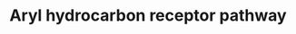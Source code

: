 ---
annotations:
- type: Pathway Ontology
  value: signaling pathway
authors:
- Mkutmon
- Ariutta
- AlexanderPico
- Eweitz
description: The aryl hydrocarbon receptor (AhR) is a transcription factor (part of
  the group of nuclear receptors) that responds to the presence of aromatic hydrocarbons.
  It regulates genes involved xenobiotic metabolism (including for example cytochrome
  P540 enzymes).
last-edited: 2021-05-23
organisms:
- Bos taurus
redirect_from:
- /index.php/Pathway:WP3205
- /instance/WP3205
schema-jsonld:
- '@context': https://schema.org/
  '@id': https://wikipathways.github.io/pathways/WP3205.html
  '@type': Dataset
  creator:
    '@type': Organization
    name: WikiPathways
  description: The aryl hydrocarbon receptor (AhR) is a transcription factor (part
    of the group of nuclear receptors) that responds to the presence of aromatic hydrocarbons.
    It regulates genes involved xenobiotic metabolism (including for example cytochrome
    P540 enzymes).
  keywords:
  - JUND
  - IL17B
  - HSP90AA1
  - TNF
  - UGT1A3
  - TGFB1
  - POLK
  - SRC
  - IL12B
  - CYP1B1
  - IL2
  - Ligand
  - NCOA1
  - HES1
  - CYP1A1
  - PTGES3
  - ARNT
  - BAX
  - IFNG
  - IGFBP1
  - EP300
  - CYP1A2
  - AHRR
  - JUN
  - CDC37
  - CES3
  - SERPINB2
  - CDKN1B
  - UGT1A6
  - UGT1A1
  - LAT
  - ALDH3A1
  - NFE2L2
  - EGFR
  - GSTA2
  - EGFR pathway
  - JUNB
  - UGT1A4
  - UGT1A9
  - UGT1A7
  - MGST1
  - NQO1
  - AHR
  - MYOF
  - CAP2
  - IL1B
  - IL12A
  - AIP
  license: CC0
  name: Aryl hydrocarbon receptor pathway
seo: CreativeWork
title: Aryl hydrocarbon receptor pathway
wpid: WP3205
---